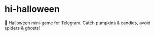 # hi-halloween
🎃 Halloween mini-game for Telegram. Catch pumpkins &amp; candies, avoid spiders &amp; ghosts!
